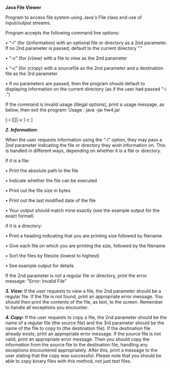 

<strong>Java File Viewer </strong>

Program to access file system using Java's File class and use of input/output streams. 

Program accepts the following command line options: 

• ”-i” (for (i)nformation) with an optional file or directory as a 2nd
parameter. If no 2nd parameter is passed, default to the current
directory ”.”

• ”-v” (for (v)iew) with a file to view as the 2nd parameter

• ”-c” (for (c)opy) with a sourcefile as the 2nd parameter and a destination
file as the 3rd parameter

• If no parameters are passed, then the program should default to
displaying information on the current directory (as if the user had
passed ”-i .”)


If the command is invalid usage (illegal options), print a usage message,
as below, then exit the program:
Usage : java -jar hw4.jar

[-i [<file>|<directory>]|-v <file>|-c <sourceFile> <destFile>]


<i><strong>2. Information: </strong></i>

When the user requests information using the ”-i” option,
they may pass a 2nd parameter indicating the file or directory they wish
information on. This is handled in different ways, depending on whether
it is a file or directory.

If it is a file:

• Print the absolute path to the file

• Indicate whether the file can be executed

• Print out the file size in bytes

• Print out the last modified date of the file

• Your output should match mine exactly (see the example output for
the exact format)

if it is a directory:

• Print a heading indicating that you are printing size followed by
filename

• Give each file on which you are printing the size, followed by the
filename

• Sort the files by filesize (lowest to highest)

• See example output for details

If the 2nd parameter is not a regular file or directory, print the error message:
”Error: Invalid File”


<strong><i>3. View: </i></strong>
If the user requests to view a file, the 2nd parameter should be a
regular file. If the file is not found, print an appropriate error message.
You should then print the contents of the file, as text, to the screen.
Remember to handle all exceptions you encounter.

<strong><i>4. Copy:</i></strong> If the user requests to copy a file, the 2nd parameter should be
the name of a regular file (the source file) and the 3rd parameter should
be the name of the file to copy to (the destination file). If the destination
file already exists, print an appropriate error message. If the source file
is not valid, print an appropriate error message. Then you should copy
the information from the source file to the destination file, handling any
exceptions encountered appropriately. After this, print a message to the
user stating that the copy was successful. Please note that you should be
able to copy binary files with this method, not just text files.

